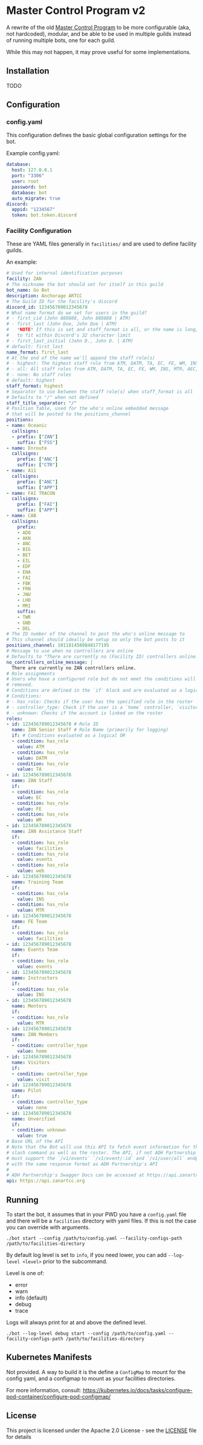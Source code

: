 # Master Control Program v2

A rewrite of the old [Master Control Program](https://github.com/adh-partnership/bot)
to be more configurable (aka, not hardcoded), modular, and be able to be used in multiple
guilds instead of running multiple bots, one for each guild.

While this may not happen, it may prove useful for some implementations.

## Installation

TODO

## Configuration

### config.yaml

This configuration defines the basic global configuration settings for the bot.

Example config.yaml:

```yaml
database:
  host: 127.0.0.1
  port: "3306"
  user: root
  password: bot
  database: bot
  auto_migrate: true
discord:
  appid: "1234567"
  token: bot.token.discord
```

### Facility Configuration

These are YAML files generally in `facilities/` and are used to define facility guilds.

An example:

```yaml
# Used for internal identification purposes
facility: ZAN
# The nickname the bot should set for itself in this guild
bot_name: Go Bot
description: Anchorage ARTCC
# The Guild ID for the facility's discord
discord_id: 123456789012345678
# What name format do we set for users in the guild?
# - first_cid (John 888888, John 888888 | ATM)
# - first_last (John Doe, John Doe | ATM)
#   *NOTE* If this is set and staff_format is all, or the name is long, that user's last name will be truncated to last initial
#   to fit within Discord's 32 character limit
# - first_last_initial (John D., John D. | ATM)
# default: first_last
name_format: first_last
# At the end of the name we'll append the staff role(s)
# - highest: The highest staff role from ATM, DATM, TA, EC, FE, WM, INS, MTR, AEC, AFE, AWM
# - all: All staff roles from ATM, DATM, TA, EC, FE, WM, INS, MTR, AEC, AFE, AWM separated by the defined seperator
# - none: No staff roles
# default: highest
staff_format: highest
# Separator to use between the staff role(s) when staff_format is all
# Defaults to "/" when not defined
staff_title_separator: "/"
# Position table, used for the who's online embedded message
# that will be posted to the positions_channel
positions:
- name: Oceanic
  callsigns:
  - prefix: ["ZAN"]
    suffix: ["FSS"]
- name: Enroute
  callsigns:
    prefix: ["ANC"]
    suffix: ["CTR"]
- name: A11
  callsigns:
    prefix: ["ANC"]
    suffix: ["APP"]
- name: FAI TRACON
  callsigns:
    prefix: ["FAI"]
    suffix: ["APP"]
- name: CAB
  callsigns:
    prefix:
    - ADQ
    - AKN
    - ANC
    - BIG
    - BET
    - EIL
    - EDF
    - ENA
    - FAI
    - FBK
    - FRN
    - JNU
    - LHD
    - MRI
    suffix:
    - TWR
    - GND
    - DEL
# The ID number of the channel to post the who's online message to
# This channel should ideally be setup so only the bot posts to it
positions_channel: 1011814580848177195
# Message to use when no controllers are online
# Defaults to "There are currently no (Facility ID) controllers online."
no_controllers_online_message: |
  There are currently no ZAN controllers online.
# Role assignments
# Users who have a configured role but do not meet the conditions will have the role
# removed.
# Conditions are defined in the `if` block and are evaluated as a logical OR.
# Conditions:
# - has_role: Checks if the user has the specified role in the roster
# - controller_type: Check if the user is a `home` controller, `visitor` controller, or `none`
# - unknown: Checks if the account is linked on the roster
roles:
- id: 123456789012345678 # Role ID
  name: ZAN Senior Staff # Role Name (primarily for logging)
  if: # Conditions evaluated as a logical OR
  - condition: has_role
    value: ATM
  - condition: has_role
    value: DATM
  - condition: has_role
    value: TA
- id: 123456789012345678
  name: ZAN Staff
  if:
  - condition: has_role
    value: EC
  - condition: has_role
    value: FE
  - condition: has_role
    value: WM
- id: 123456789012345678
  name: ZAN Assistance Staff
  if:
  - condition: has_role
    value: facilities
  - condition: has_role
    value: events
  - condition: has_role
    value: web
- id: 123456789012345678
  name: Training Team
  if:
  - condition: has_role
    value: INS
  - condition: has_role
    value: MTR
- id: 123456789012345678
  name: FE Team
  if:
  - condition: has_role
    value: facilities
- id: 123456789012345678
  name: Events Team
  if:
  - condition: has_role
    value: events
- id: 123456789012345678
  name: Instructors
  if:
  - condition: has_role
    value: INS
- id: 123456789012345678
  name: Mentors
  if:
  - condition: has_role
    value: MTR
- id: 123456789012345678
  name: ZAN Members
  if:
  - condition: controller_type
    value: home
- id: 123456789012345678
  name: Visitors
  if:
  - condition: controller_type
    value: visit
- id: 123456789012345678
  name: Pilot
  if:
  - condition: controller_type
    value: none
- id: 123456789012345678
  name: Unverified
  if:
  - condition: unknown
    value: true
# Base URL of the API
# Note that the Bot will use this API to fetch event information for the /event
# slash command as well as the roster. The API, if not ADH Partnership's API
# must support the `/v1/events` `/v1/event/:id` and `/v1/user/all` endpoints
# with the same response format as ADH Partnership's API
#
# ADH Partnership's Swagger Docs can be accessed at https://api.zanartcc.org
api: https://api.zanartcc.org
```

## Running

To start the bot, it assumes that in your PWD you have a `config.yaml` file and there will be a `facilities` directory with yaml files. If this is not the case
you can override with arguments.

```shell
./bot start --config /path/to/config.yaml --facility-configs-path /path/to/facilities-directory
```

By default log level is set to `info`, if you need lower, you can add `--log-level <level>` prior to the subcommand.

Level is one of:

- error
- warn
- info (default)
- debug
- trace

Logs will always print for at and above the defined level.

```shell
./bot --log-level debug start --config /path/to/config.yaml --facility-configs-path /path/to/facilities-directory
```

## Kubernetes Manifests

Not provided. A way to build it is the define a `ConfigMap` to mount for the config yaml, and a configmap to mount as your facilities directories.

For more information, consult: https://kubernetes.io/docs/tasks/configure-pod-container/configure-pod-configmap/

## License

This project is licensed under the Apache 2.0 License - see the [LICENSE](LICENSE) file for details
